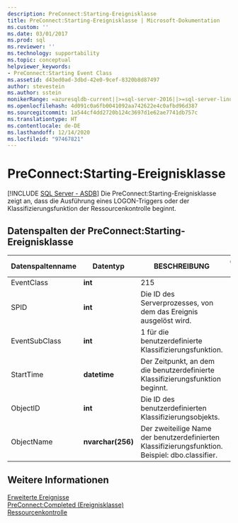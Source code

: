```yaml
---
description: PreConnect:Starting-Ereignisklasse
title: PreConnect:Starting-Ereignisklasse | Microsoft-Dokumentation
ms.custom: ''
ms.date: 03/01/2017
ms.prod: sql
ms.reviewer: ''
ms.technology: supportability
ms.topic: conceptual
helpviewer_keywords:
- PreConnect:Starting Event Class
ms.assetid: d43ed0ad-3dbd-42e0-9cef-8320b8d87497
author: stevestein
ms.author: sstein
monikerRange: =azuresqldb-current||>=sql-server-2016||>=sql-server-linux-2017||=azuresqldb-mi-current
ms.openlocfilehash: 4d091c0a6fb0041092aa742622e4c0afbd96d387
ms.sourcegitcommit: 1a544cf4dd2720b124c3697d1e62ae7741db757c
ms.translationtype: HT
ms.contentlocale: de-DE
ms.lasthandoff: 12/14/2020
ms.locfileid: "97467821"
---
```

# <a name="preconnectstarting-event-class"></a>PreConnect:Starting-Ereignisklasse
[!INCLUDE [SQL Server - ASDB](../../includes/applies-to-version/sql-asdb.md)]
  Die PreConnect:Starting-Ereignisklasse zeigt an, dass die Ausführung eines LOGON-Triggers oder der Klassifizierungsfunktion der Ressourcenkontrolle beginnt.  
  
## <a name="preconnectstarting-event-class-data-columns"></a>Datenspalten der PreConnect:Starting-Ereignisklasse  
  
|Datenspaltenname|Datentyp|BESCHREIBUNG|Column ID|Filterbar|  
|----------------------|---------------|-----------------|---------------|----------------|  
|EventClass|**int**|215|27|Nein|  
|SPID|**int**|Die ID des Serverprozesses, von dem das Ereignis ausgelöst wird.|12|Ja|  
|EventSubClass|**int**|1 für die benutzerdefinierte Klassifizierungsfunktion.|21|Ja|  
|StartTime|**datetime**|Der Zeitpunkt, an dem die benutzerdefinierte Klassifizierungsfunktion beginnt.|14|Ja|  
|ObjectID|**int**|Die ID des benutzerdefinierten Klassifizierungsobjekts.|22|Ja|  
|ObjectName|**nvarchar(256)**|Der zweiteilige Name der benutzerdefinierten Klassifizierungsfunktion. Beispiel: dbo.classifier.|34|Ja|  
  
## <a name="see-also"></a>Weitere Informationen  
 [Erweiterte Ereignisse](../../relational-databases/extended-events/extended-events.md)   
 [PreConnect:Completed (Ereignisklasse)](../../relational-databases/event-classes/preconnect-completed-event-class.md)   
 [Ressourcenkontrolle](../../relational-databases/resource-governor/resource-governor.md)  
  
  
